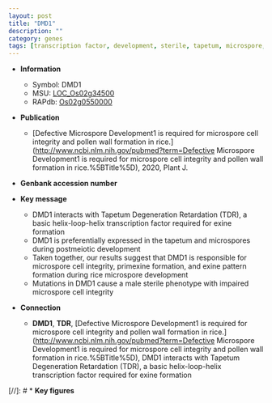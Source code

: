 ```yaml
---
layout: post
title: "DMD1"
description: ""
category: genes
tags: [transcription factor, development, sterile, tapetum, microspore, tapetum degeneration]
---
```


* **Information**  
    + Symbol: DMD1  
    + MSU: [LOC_Os02g34500](http://rice.plantbiology.msu.edu/cgi-bin/ORF_infopage.cgi?orf=LOC_Os02g34500)  
    + RAPdb: [Os02g0550000](http://rapdb.dna.affrc.go.jp/viewer/gbrowse_details/irgsp1?name=Os02g0550000)  

* **Publication**  
    + [Defective Microspore Development1 is required for microspore cell integrity and pollen wall formation in rice.](http://www.ncbi.nlm.nih.gov/pubmed?term=Defective Microspore Development1 is required for microspore cell integrity and pollen wall formation in rice.%5BTitle%5D), 2020, Plant J.

* **Genbank accession number**  

* **Key message**  
    + DMD1 interacts with Tapetum Degeneration Retardation (TDR), a basic helix-loop-helix transcription factor required for exine formation
    + DMD1 is preferentially expressed in the tapetum and microspores during postmeiotic development
    + Taken together, our results suggest that DMD1 is responsible for microspore cell integrity, primexine formation, and exine pattern formation during rice microspore development
    + Mutations in DMD1 cause a male sterile phenotype with impaired microspore cell integrity

* **Connection**  
    + __DMD1__, __TDR__, [Defective Microspore Development1 is required for microspore cell integrity and pollen wall formation in rice.](http://www.ncbi.nlm.nih.gov/pubmed?term=Defective Microspore Development1 is required for microspore cell integrity and pollen wall formation in rice.%5BTitle%5D),  DMD1 interacts with Tapetum Degeneration Retardation (TDR), a basic helix-loop-helix transcription factor required for exine formation

[//]: # * **Key figures**  


